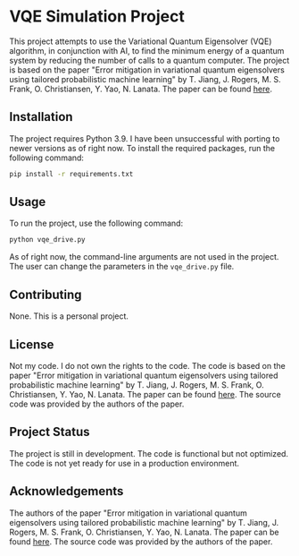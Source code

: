 # VQE Simulation Project
This project attempts to use the Variational Quantum Eigensolver (VQE) algorithm, in conjunction with AI, to find the minimum energy of a quantum system by reducing the number of calls to a quantum computer. The project is based on the paper "Error mitigation in variational quantum eigensolvers using tailored probabilistic
machine learning" by T. Jiang, J. Rogers, M. S. Frank, O. Christiansen, Y. Yao, N. Lanata. The paper can be found [here](https://arxiv.org/pdf/2111.08814.pdf).

## Installation
The project requires Python 3.9. I have been unsuccessful with porting to newer versions as of right now.
To install the required packages, run the following command:
```bash
pip install -r requirements.txt
```

## Usage
To run the project, use the following command:
```bash
python vqe_drive.py
```
As of right now, the command-line arguments are not used in the project. The user can change the parameters in the `vqe_drive.py` file.

## Contributing
None. This is a personal project.

## License
Not my code. I do not own the rights to the code. The code is based on the paper "Error mitigation in variational quantum eigensolvers using tailored probabilistic machine learning" by T. Jiang, J. Rogers, M. S. Frank, O. Christiansen, Y. Yao, N. Lanata. The paper can be found [here](https://arxiv.org/pdf/2111.08814.pdf). The source code was provided by the authors of the paper.

## Project Status
The project is still in development. The code is functional but not optimized. The code is not yet ready for use in a production environment.

## Acknowledgements
The authors of the paper "Error mitigation in variational quantum eigensolvers using tailored probabilistic machine learning" by T. Jiang, J. Rogers, M. S. Frank, O. Christiansen, Y. Yao, N. Lanata. The paper can be found [here](https://arxiv.org/pdf/2111.08814.pdf). The source code was provided by the authors of the paper.
